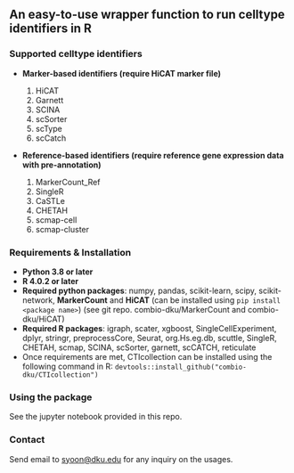 ## An easy-to-use wrapper function to run celltype identifiers in R

### Supported celltype identifiers 
- __Marker-based identifiers (require HiCAT marker file)__
    1. HiCAT
    1. Garnett
    2. SCINA
    3. scSorter
    4. scType
    5. scCatch

- __Reference-based identifiers (require reference gene expression data with pre-annotation)__ 
    1. MarkerCount_Ref
    1. SingleR
    2. CaSTLe
    3. CHETAH
    4. scmap-cell
    5. scmap-cluster

### Requirements & Installation
- __Python 3.8 or later__
- __R 4.0.2 or later__
- __Required python packages__: numpy, pandas, scikit-learn, scipy, scikit-network, __MarkerCount__ and __HiCAT__ (can be installed using `pip install <package name>`) (see git repo. combio-dku/MarkerCount and combio-dku/HiCAT)
- __Required R packages__: igraph, scater, xgboost, SingleCellExperiment, dplyr, stringr, preprocessCore, Seurat, org.Hs.eg.db, scuttle, SingleR, CHETAH, scmap, SCINA, scSorter, garnett, scCATCH, reticulate
- Once requirements are met, CTIcollection can be installed using the following command in R: `devtools::install_github("combio-dku/CTIcollection")`

### Using the package
See the jupyter notebook provided in this repo.

### Contact
Send email to syoon@dku.edu for any inquiry on the usages.

